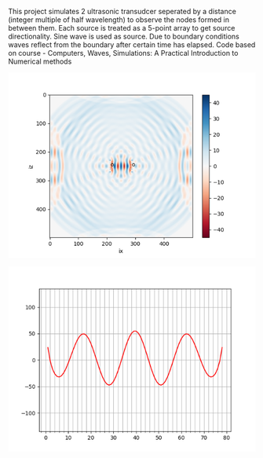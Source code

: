 This project simulates 2 ultrasonic transudcer seperated by a distance (integer multiple of half wavelength)
to observe the nodes formed in between them. Each source is treated as a 5-point array to get source directionality.
Sine wave is used as source. Due to boundary conditions waves reflect from the boundary after certain time has elapsed.
Code based on course - Computers, Waves, Simulations: A Practical Introduction to Numerical methods

![Alt SimImage](IMG_2900.png)

![Alt SimImage](standingWave.png)
